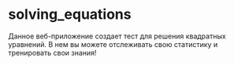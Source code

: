 # solving_equations
Данное веб-приложение создает тест для решения квадратных уравнений. В нем вы можете отслеживать свою статистику и тренировать свои знания!
